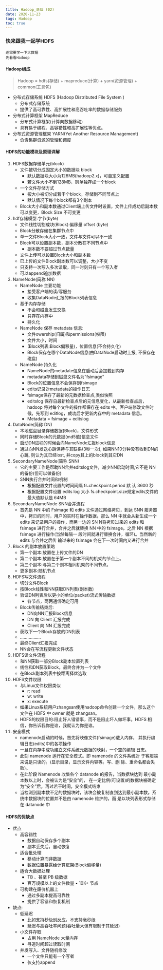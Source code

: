 ```yaml
---
title: Hadoop_基础 (02)
date: 2020-11-23
tags: Hadoop
toc: true
---
```


### 快来跟我一起学HDFS
    还需要学一下大数据
    先看看Hadoop

<!-- more -->

#### Hadoop组成
> Hadoop = hdfs(存储) + mapreduce(计算) + yarn(资源管理) + common(工具包)
- 分布式存储系统 HDFS (Hadoop Distributed File System )
    * 分布式存储系统
    * 提供了高可靠性、高扩展性和高吞吐率的数据存储服务
- 分布式计算框架 MapReduce
    * 分布式计算框架(计算向数据移动)
    * 具有易于编程、高容错性和高扩展性等优点。
- 分布式资源管理框架 YARN(Yet Another Resource Management)
    * 负责集群资源的管理和调度

#### HDFS的功能模块及原理详解
1. HDFS数据存储单元(block)
    * 文件被切分成固定大小的数据块 block
        * 默认数据块大小为128MB(hadoop2.x)，可自定义配置
        * 若文件大小不到128MB，则单独存成一个block
    * 一个文件存储方式
        * 按大小被切分成若干个block，存储到不同节点上
        * 默认情况下每个block都有3个副本
    * Block大小和副本数通过Client端上传文件时设置，文件上传成功后副本数可以变更，Block Size 不可变更
2. hdf存储模型:字节(byte)
    * 文件线性切割成块(Block):偏移量 offset (byte)
    * Block分散存储在集群节点中
    * 单一文件Block大小一致，文件与文件可以不一致
    * Block可以设置副本数，副本分散在不同节点中
        * 副本数不要超过节点数量
    * 文件上传可以设置Block大小和副本数
    * 已上传的文件Block副本数可以调整，大小不变
    * 只支持一次写入多次读取，同一时刻只有一个写入者 
    * 可以append追加数据
3. NameNode(简称 NN)
    * NameNode 主要功能
        * 接受客户端的读/写服务
        * 收集DataNode汇报的Block列表信息
    * 基于内存存储
        * 不会和磁盘发生交换
        * 只存在内存中
        * 持久化
    * NameNode 保存 metadata 信息:
        * 文件owership(归属)和permissions(权限)
        * 文件大小，时间
        * (Block列表:Block偏移量)，位置信息(不会持久化)
        * Block保存在哪个DataNode信息(由DataNode启动时上报, 不保存在磁盘)
    * NameNode 持久化
        * NameNode的metadate信息在启动后会加载到内存
        * metadata存储到磁盘文件名为”fsimage”
        * Block的位置信息不会保存到fsimage
        * edits记录对metadata的操作日志
        * fsimage保存了最新的元数据检查点,类似快照
        * editslog 保存自最新检查点后的元信息变化，从最新检查点后，hadoop 将对每个文件的操作都保存在 edits 中。客户端修改文件时候，先写到 editlog，成功后才更新内存中的 metadata 信息。
        * Metadata = fsimage + editslog
4. DataNode(简称 DN)
    * 本地磁盘目录存储数据(Block)，文件形式
    * 同时存储Block的元数据(md5值)信息文件
    * 启动DN进程的时候会向NameNode汇报block信息
    * 通过向NN发送心跳保持与其联系(3秒一次), 如果NN10分钟没有收到DN的心跳, 则认为其已经lost, 并copy其上的block到其它DN
5. SecondaryNameNode(简称 SNN)
    * 它的主要工作是帮助NN合并editslog文件，减少NN启动时间,它不是 NN 的备份(但可以做备份)
    * SNN执行合并时间和机制
        * 根据配置文件设置的时间间隔 fs.checkpoint.period 默 认 3600 秒
        * 根据配置文件设置 edits log 大小 fs.checkpoint.size规定edits文件的最大值默认是 64MB
6. SecondaryNameNode SNN合并流程
    * 首先是 NN 中的 Fsimage 和 edits 文件通过网络拷贝，到达 SNN 服务器中，拷贝的同时，用户的实时在操作数据，那么 NN 中就会从新生成一个 edits 来记录用户的操作，而另一边的 SN N将拷贝过来的 edits 和 fsimage 进行合并，合并之后就替换 NN 中的 fsimage。之后 NN 根据 fsimage 进行操作(当然每隔一 段时间就进行替换合并，循环)。当然新的 edits 与合并之后传 输过来的 fsimage 会在下一次时间内又进行合并
7. Block 的副本放置策略
    * 第一个副本:放置在上传文件的DN
    * 第二个副本:放置在于第一个副本不同的机架的节点上。
    * 第三个副本:与第二个副本相同机架的不同节点。
    * 更多副本:随机节点
8. HDFS写文件流程
    * 切分文件Block
    * 按Block线性和NN获取DN列表(副本数)
    * 验证DN列表后以更小的单位(packet)流式传输数据
        * 各节点，两两通信确定可用
    * Block传输结束后:
        * DN向NN汇报Block信息 
        * DN 向 Client 汇报完成
        * Client 向 NN 汇报完成
    * 获取下一个Block存放的DN列表
    * .................
    * 最终Client汇报完成
    * NN会在写流程更新文件状态
9. HDFS读文件流程
    * 和NN获取一部分Block副本位置列表
    * 线性和DN获取Block，最终合并为一个文件
    * 在Block副本列表中按距离择优选取
10. HDFS文件权限
    *  与Linux文件权限类似
        * r: read
        * w: write
        * x: execute
    * 如果Linux系统用户zhangsan使用hadoop命令创建一个文件，那么这个文件在 HDFS 中 owner 就是 zhangsan。
    * HDFS的权限目的:阻止好人错错事，而不是阻止坏人做坏事。HDFS 相信，你告诉我你是谁，我就认为你是谁。
11. 安全模式
    * namenode启动的时候，首先将映像文件(fsimage)载入内存， 并执行编辑日志(edits)中的各项操作
    * 一旦在内存中成功建立文件系统元数据的映射，一个空的编辑 日志。
    * 此刻 namenode 运行在安全模式。即 namenode 的文件系统对 于客服端来说是只读的。(显示目录，显示文件内容等。写、删 除、重命名都会失败)。
    * 在此阶段 Namenode 收集各个 datanode 的报告，当数据块达到 最小副本数以上时，会被认为是“安全”的， 在一定比例(可设置)的数据块被确定为“安全”后，再过若干时间，安全模式结束
    * 当检测到副本数不足的数据块时，该块会被复制直到达到最小副本数，系统中数据块的位置并不是由 namenode 维护的，而 是以块列表形式存储在 datanode 中

#### HDFS的优缺点
- 优点
    * 高容错性
        * 数据自动保存多个副本
        * 副本丢失后，自动恢复
    * 适合批处理
        * 移动计算而非数据
        * 数据位置暴露给计算框架(Block偏移量)
    * 适合大数据处理
        * TB 、甚至 PB 级数据
        * 百万规模以上的文件数量 • 10K+ 节点
    * 可构建在廉价机器上
        * 通过多副本提高可靠性
        * 提供了容错和恢复机制
- 缺点:
    * 低延迟
        * 比如支持秒级别反应，不支持毫秒级
        * 延迟与高吞吐率问题(吞吐量大但有限制于其延迟)
    * 小文件存取
        * 占用 NameNode 大量内存
        * 寻道时间超过读取时间
    * 并发写入、文件随机修改
        * 一个文件只能有一个写者
        * 仅支持append




